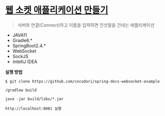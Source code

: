 # [웹 소켓 애플리케이션 만들기](https://spring.io/guides/gs/messaging-stomp-websocket/)

> 서버와 연결(Connect)하고 이름을 입력하면 인삿말을 건네는 애플리케이션

- JAVA11
- Gradle6.*
- SpringBoot2.4.*
- WebSocket
- SockJS
- IntelliJ IDEA

**실행 방법**

```
$ git clone https://github.com/cocodori/spring-docs-websocket-example
```

```
/gradlew build
```

```
java -jar build/libs/*.jar
```
```
http://localhost:8081 실행
```
